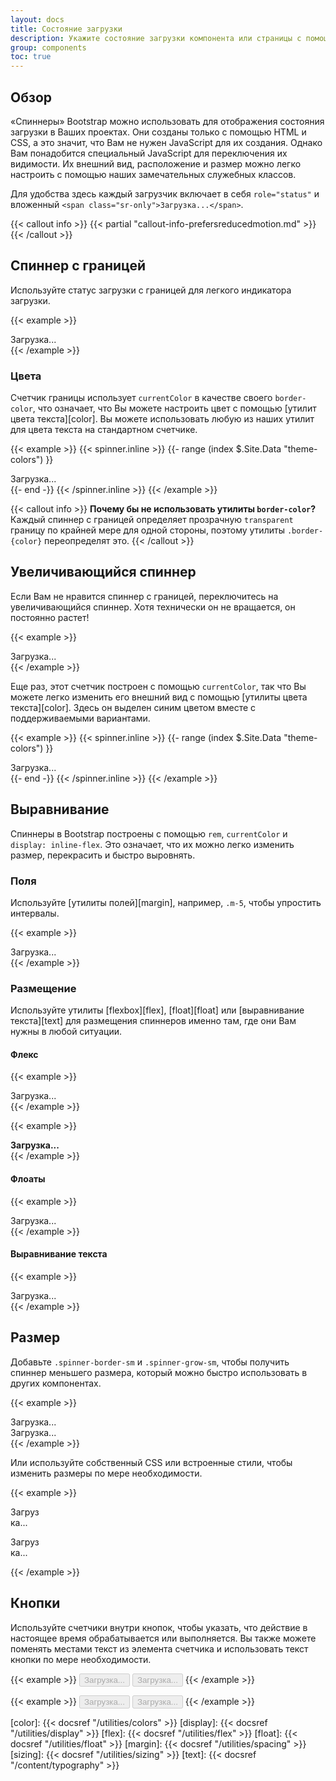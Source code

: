 ```yaml
---
layout: docs
title: Состояние загрузки
description: Укажите состояние загрузки компонента или страницы с помощью статуса загрузки Bootstrap, полностью построенных с использованием HTML, CSS и без JavaScript.
group: components
toc: true
---
```


## Обзор

«Спиннеры» Bootstrap можно использовать для отображения состояния загрузки в Ваших проектах. Они созданы только с помощью HTML и CSS, а это значит, что Вам не нужен JavaScript для их создания. Однако Вам понадобится специальный JavaScript для переключения их видимости. Их внешний вид, расположение и размер можно легко настроить с помощью наших замечательных служебных классов.

Для удобства здесь каждый загрузчик включает в себя `role="status"` и вложенный `<span class="sr-only">Загрузка...</span>`.

{{< callout info >}}
{{< partial "callout-info-prefersreducedmotion.md" >}}
{{< /callout >}}

## Спиннер с границей

Используйте статус загрузки с границей для легкого индикатора загрузки.

{{< example >}}
<div class="spinner-border" role="status">
  <span class="sr-only">Загрузка...</span>
</div>
{{< /example >}}

### Цвета

Счетчик границы использует `currentColor` в качестве своего `border-color`, что означает, что Вы можете настроить цвет с помощью [утилит цвета текста][color]. Вы можете использовать любую из наших утилит для цвета текста на стандартном счетчике.

{{< example >}}
{{< spinner.inline >}}
{{- range (index $.Site.Data "theme-colors") }}
<div class="spinner-border text-{{ .name }}" role="status">
  <span class="sr-only">Загрузка...</span>
</div>
{{- end -}}
{{< /spinner.inline >}}
{{< /example >}}

{{< callout info >}}
**Почему бы не использовать утилиты `border-color`?** Каждый спиннер с границей определяет прозрачную `transparent` границу по крайней мере для одной стороны, поэтому утилиты `.border-{color}` переопределят это.
{{< /callout >}}

## Увеличивающийся спиннер

Если Вам не нравится спиннер с границей, переключитесь на увеличивающийся спиннер. Хотя технически он не вращается, он постоянно растет!

{{< example >}}
<div class="spinner-grow" role="status">
  <span class="sr-only">Загрузка...</span>
</div>
{{< /example >}}

Еще раз, этот счетчик построен с помощью `currentColor`, так что Вы можете легко изменить его внешний вид с помощью [утилиты цвета текста][color]. Здесь он выделен синим цветом вместе с поддерживаемыми вариантами.

{{< example >}}
{{< spinner.inline >}}
{{- range (index $.Site.Data "theme-colors") }}
<div class="spinner-grow text-{{ .name }}" role="status">
  <span class="sr-only">Загрузка...</span>
</div>
{{- end -}}
{{< /spinner.inline >}}
{{< /example >}}

## Выравнивание

Спиннеры в Bootstrap построены с помощью `rem`, `currentColor` и `display: inline-flex`. Это означает, что их можно легко изменить размер, перекрасить и быстро выровнять.

### Поля

Используйте [утилиты полей][margin], например, `.m-5`, чтобы упростить интервалы.

{{< example >}}
<div class="spinner-border m-5" role="status">
  <span class="sr-only">Загрузка...</span>
</div>
{{< /example >}}

### Размещение

Используйте утилиты [flexbox][flex], [float][float] или [выравнивание текста][text] для размещения спиннеров именно там, где они Вам нужны в любой ситуации.

#### Флекс

{{< example >}}
<div class="d-flex justify-content-center">
  <div class="spinner-border" role="status">
    <span class="sr-only">Загрузка...</span>
  </div>
</div>
{{< /example >}}

{{< example >}}
<div class="d-flex align-items-center">
  <strong>Загрузка...</strong>
  <div class="spinner-border ml-auto" role="status" aria-hidden="true"></div>
</div>
{{< /example >}}

#### Флоаты

{{< example >}}
<div class="clearfix">
  <div class="spinner-border float-right" role="status">
    <span class="sr-only">Загрузка...</span>
  </div>
</div>
{{< /example >}}

#### Выравнивание текста

{{< example >}}
<div class="text-center">
  <div class="spinner-border" role="status">
    <span class="sr-only">Загрузка...</span>
  </div>
</div>
{{< /example >}}

## Размер

Добавьте `.spinner-border-sm` и `.spinner-grow-sm`, чтобы получить спиннер меньшего размера, который можно быстро использовать в других компонентах.

{{< example >}}
<div class="spinner-border spinner-border-sm" role="status">
  <span class="sr-only">Загрузка...</span>
</div>
<div class="spinner-grow spinner-grow-sm" role="status">
  <span class="sr-only">Загрузка...</span>
</div>
{{< /example >}}

Или используйте собственный CSS или встроенные стили, чтобы изменить размеры по мере необходимости.

{{< example >}}
<div class="spinner-border" style="width: 3rem; height: 3rem;" role="status">
  <span class="sr-only">Загрузка...</span>
</div>
<div class="spinner-grow" style="width: 3rem; height: 3rem;" role="status">
  <span class="sr-only">Загрузка...</span>
</div>
{{< /example >}}

## Кнопки

Используйте счетчики внутри кнопок, чтобы указать, что действие в настоящее время обрабатывается или выполняется. Вы также можете поменять местами текст из элемента счетчика и использовать текст кнопки по мере необходимости.

{{< example >}}
<button class="btn btn-primary" type="button" disabled>
  <span class="spinner-border spinner-border-sm" role="status" aria-hidden="true"></span>
  <span class="sr-only">Загрузка...</span>
</button>
<button class="btn btn-primary" type="button" disabled>
  <span class="spinner-border spinner-border-sm" role="status" aria-hidden="true"></span>
  Загрузка...
</button>
{{< /example >}}

{{< example >}}
<button class="btn btn-primary" type="button" disabled>
  <span class="spinner-grow spinner-grow-sm" role="status" aria-hidden="true"></span>
  <span class="sr-only">Загрузка...</span>
</button>
<button class="btn btn-primary" type="button" disabled>
  <span class="spinner-grow spinner-grow-sm" role="status" aria-hidden="true"></span>
  Загрузка...
</button>
{{< /example >}}


[color]:   {{< docsref "/utilities/colors" >}}
[display]: {{< docsref "/utilities/display" >}}
[flex]:    {{< docsref "/utilities/flex" >}}
[float]:   {{< docsref "/utilities/float" >}}
[margin]:  {{< docsref "/utilities/spacing" >}}
[sizing]:  {{< docsref "/utilities/sizing" >}}
[text]:    {{< docsref "/content/typography" >}}
